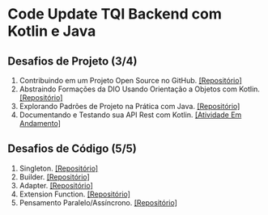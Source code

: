 # Code Update TQI Backend com Kotlin e Java

## Desafios de Projeto (3/4)
1. Contribuindo em um Projeto Open Source no GitHub. [[Repositório]](https://github.com/bluee-bluue/dio-lab-open-source)
2. Abstraindo Formações da DIO Usando Orientação a Objetos com Kotlin. [[Repositório]](https://github.com/bluee-bluue/CodeUpdateTQI_KotlinJava/tree/main/Desafios%20de%20Projeto/Abstraindo_Formacoes_da_DIO_Usando_Orientacao_a_Objetos_com_Kotlin/src/main/kotlin)
3. Explorando Padrões de Projeto na Prática com Java. [[Repositório]](https://github.com/bluee-bluue/BackendJava_Santander/tree/main/Desafios%20de%20Projeto/src/Explorando%20Padr%C3%B5es%20de%20Projetos%20na%20Pr%C3%A1tica%20com%20Java/GerenciamentoDeEstoque_SemSpring/src)
4. Documentando e Testando sua API Rest com Kotlin. [[Atividade Em Andamento]]()

## Desafios de Código (5/5)
1. Singleton. [[Repositório]](https://github.com/bluee-bluue/CodeUpdateTQI_KotlinJava/tree/main/Desafios%20de%20Codigo/Singleton)
2. Builder. [[Repositório]](https://github.com/bluee-bluue/CodeUpdateTQI_KotlinJava/tree/main/Desafios%20de%20Codigo/Builder)
3. Adapter. [[Repositório]](https://github.com/bluee-bluue/CodeUpdateTQI_KotlinJava/tree/main/Desafios%20de%20Codigo/Adapter)
4. Extension Function. [[Repositório]](https://github.com/bluee-bluue/CodeUpdateTQI_KotlinJava/tree/main/Desafios%20de%20Codigo/Extension%20Function)
5. Pensamento Paralelo/Assíncrono. [[Repositório]](https://github.com/bluee-bluue/CodeUpdateTQI_KotlinJava/tree/main/Desafios%20de%20Codigo/Processamento%20Paralelo%20Assincrono)
